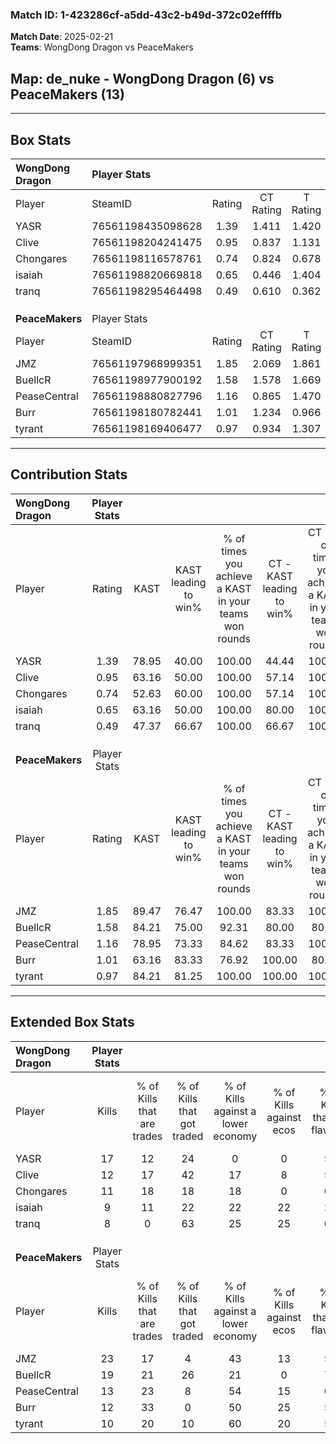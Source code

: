 ### Match ID: 1-423286cf-a5dd-43c2-b49d-372c02effffb  
**Match Date**: 2025-02-21  
**Teams**: WongDong Dragon vs PeaceMakers  

## **Map**: de_nuke - WongDong Dragon (6) vs PeaceMakers (13)  
---  

## Box Stats  

| **WongDong Dragon** | Player Stats      |        |           |          |       |       |       |         |        |      |     |
| :- | :- | :-: | :-: | :-: | :-: | :-: | :-: | :-: | :-: | :-: | :-: |
| Player              | SteamID           | Rating | CT Rating | T Rating | KAST  |  ADR  | Kills | Assists | Deaths | K/D  | HS% |
| YASR                | 76561198435098628 |  1.39  |   1.411   |  1.420   | 78.95 | 102.8 |  17   |    2    |   13   | 1.31 | 47  |
| Clive               | 76561198204241475 |  0.95  |   0.837   |  1.131   | 63.16 | 88.1  |  12   |    3    |   15   | 0.80 | 66  |
| Chongares           | 76561198116578761 |  0.74  |   0.824   |  0.678   | 52.63 | 59.5  |  11   |    5    |   15   | 0.73 | 63  |
| isaiah              | 76561198820669818 |  0.65  |   0.446   |  1.404   | 63.16 | 55.1  |   9   |    3    |   17   | 0.53 | 55  |
| tranq               | 76561198295464498 |  0.49  |   0.610   |  0.362   | 47.37 | 53.0  |   8   |    5    |   17   | 0.47 | 50  |
|                     |                   |        |           |          |       |       |       |         |        |      |     |
|                     |                   |        |           |          |       |       |       |         |        |      |     |
|                     |                   |        |           |          |       |       |       |         |        |      |     |
| **PeaceMakers**     | Player Stats      |        |           |          |       |       |       |         |        |      |     |
| Player              | SteamID           | Rating | CT Rating | T Rating | KAST  |  ADR  | Kills | Assists | Deaths | K/D  | HS% |
| JMZ                 | 76561197968999351 |  1.85  |   2.069   |  1.861   | 89.47 | 126.0 |  23   |    5    |   12   | 1.92 | 43  |
| BuellcR             | 76561198977900192 |  1.58  |   1.578   |  1.669   | 84.21 | 89.2  |  19   |    6    |   10   | 1.90 | 52  |
| PeaseCentral        | 76561198880827796 |  1.16  |   0.865   |  1.470   | 78.95 | 72.3  |  13   |    2    |   11   | 1.18 | 30  |
| Burr                | 76561198180782441 |  1.01  |   1.234   |  0.966   | 63.16 | 64.1  |  12   |    3    |   10   | 1.20 | 33  |
| tyrant              | 76561198169406477 |  0.97  |   0.934   |  1.307   | 84.21 | 61.6  |  10   |    7    |   14   | 0.71 | 80  |
---  

## Contribution Stats  

| **WongDong Dragon** | Player Stats |       |                      |                                                        |                           |                                                             |                          |                                                            |
| :- | :-: | :-: | :-: | :-: | :-: | :-: | :-: | :-: |
| Player              |    Rating    | KAST  | KAST leading to win% | % of times you achieve a KAST in your teams won rounds | CT - KAST leading to win% | CT - % of times you achieve a KAST in your teams won rounds | T - KAST leading to win% | T - % of times you achieve a KAST in your teams won rounds |
| YASR                |     1.39     | 78.95 |        40.00         |                         100.00                         |           44.44           |                           100.00                            |          33.33           |                           100.00                           |
| Clive               |     0.95     | 63.16 |        50.00         |                         100.00                         |           57.14           |                           100.00                            |          40.00           |                           100.00                           |
| Chongares           |     0.74     | 52.63 |        60.00         |                         100.00                         |           57.14           |                           100.00                            |          66.67           |                           100.00                           |
| isaiah              |     0.65     | 63.16 |        50.00         |                         100.00                         |           80.00           |                           100.00                            |          28.57           |                           100.00                           |
| tranq               |     0.49     | 47.37 |        66.67         |                         100.00                         |           66.67           |                           100.00                            |          66.67           |                           100.00                           |
|                     |              |       |                      |                                                        |                           |                                                             |                          |                                                            |
|                     |              |       |                      |                                                        |                           |                                                             |                          |                                                            |
|                     |              |       |                      |                                                        |                           |                                                             |                          |                                                            |
| **PeaceMakers**     | Player Stats |       |                      |                                                        |                           |                                                             |                          |                                                            |
| Player              |    Rating    | KAST  | KAST leading to win% | % of times you achieve a KAST in your teams won rounds | CT - KAST leading to win% | CT - % of times you achieve a KAST in your teams won rounds | T - KAST leading to win% | T - % of times you achieve a KAST in your teams won rounds |
| JMZ                 |     1.85     | 89.47 |        76.47         |                         100.00                         |           83.33           |                           100.00                            |          72.73           |                           100.00                           |
| BuellcR             |     1.58     | 84.21 |        75.00         |                         92.31                          |           80.00           |                            80.00                            |          72.73           |                           100.00                           |
| PeaseCentral        |     1.16     | 78.95 |        73.33         |                         84.62                          |           83.33           |                           100.00                            |          66.67           |                           75.00                            |
| Burr                |     1.01     | 63.16 |        83.33         |                         76.92                          |          100.00           |                            80.00                            |          75.00           |                           75.00                            |
| tyrant              |     0.97     | 84.21 |        81.25         |                         100.00                         |          100.00           |                           100.00                            |          72.73           |                           100.00                           |
---  

## Extended Box Stats  

| **WongDong Dragon** | Player Stats |                            |                            |                                    |                         |                              |                                 |        |                             |                                     |                          |                               |                            |
| :- | :-: | :-: | :-: | :-: | :-: | :-: | :-: | :-: | :-: | :-: | :-: | :-: | :-: |
| Player              |    Kills     | % of Kills that are trades | % of Kills that got traded | % of Kills against a lower economy | % of Kills against ecos | % of Kills that are flawless | % of Kills that are close duels | Deaths | % of Deaths that get traded | % of Deaths against a lower economy | % of Deaths against ecos | % of Deaths that are flawless | % of Deaths that are close |
| YASR                |      17      |             12             |             24             |                 0                  |            0            |              59              |                0                |   13   |              8              |                  8                  |            0             |              31               |             0              |
| Clive               |      12      |             17             |             42             |                 17                 |            8            |              58              |                0                |   15   |              0              |                  7                  |            0             |              47               |             0              |
| Chongares           |      11      |             18             |             18             |                 18                 |            0            |              64              |               18                |   15   |              7              |                 13                  |            7             |              73               |             7              |
| isaiah              |      9       |             11             |             22             |                 22                 |           22            |              22              |                0                |   17   |             29              |                  6                  |            0             |              76               |             6              |
| tranq               |      8       |             0              |             63             |                 25                 |           25            |              63              |                0                |   17   |              6              |                  6                  |            0             |              65               |             0              |
|                     |              |                            |                            |                                    |                         |                              |                                 |        |                             |                                     |                          |                               |                            |
|                     |              |                            |                            |                                    |                         |                              |                                 |        |                             |                                     |                          |                               |                            |
|                     |              |                            |                            |                                    |                         |                              |                                 |        |                             |                                     |                          |                               |                            |
| **PeaceMakers**     | Player Stats |                            |                            |                                    |                         |                              |                                 |        |                             |                                     |                          |                               |                            |
| Player              |    Kills     | % of Kills that are trades | % of Kills that got traded | % of Kills against a lower economy | % of Kills against ecos | % of Kills that are flawless | % of Kills that are close duels | Deaths | % of Deaths that get traded | % of Deaths against a lower economy | % of Deaths against ecos | % of Deaths that are flawless | % of Deaths that are close |
| JMZ                 |      23      |             17             |             4              |                 43                 |           13            |              52              |                4                |   12   |             25              |                 17                  |            0             |              75               |             8              |
| BuellcR             |      19      |             21             |             26             |                 21                 |            0            |              79              |                0                |   10   |             20              |                  0                  |            0             |              50               |             10             |
| PeaseCentral        |      13      |             23             |             8              |                 54                 |           15            |              62              |                8                |   11   |             36              |                  9                  |            9             |              45               |             0              |
| Burr                |      12      |             33             |             0              |                 50                 |           25            |              50              |                0                |   10   |             20              |                 10                  |            0             |              60               |             0              |
| tyrant              |      10      |             20             |             10             |                 60                 |           20            |              50              |                0                |   14   |             50              |                 14                  |            0             |              50               |             0              |
